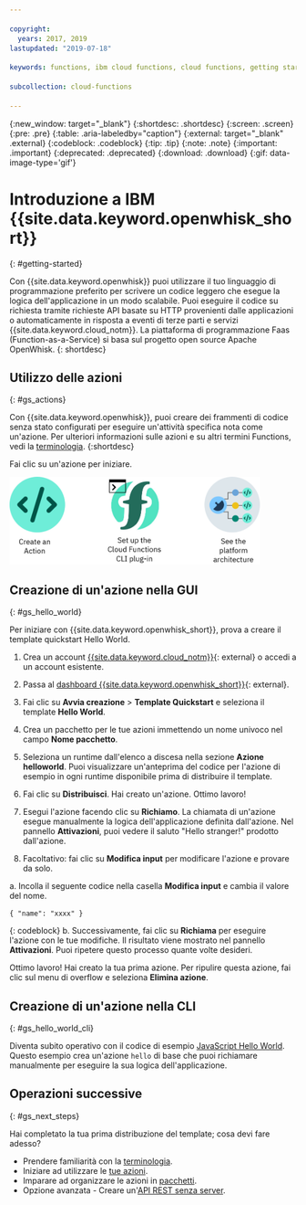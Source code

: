 ```yaml
---

copyright:
  years: 2017, 2019
lastupdated: "2019-07-18"

keywords: functions, ibm cloud functions, cloud functions, getting started, creating actions

subcollection: cloud-functions

---
```


{:new_window: target="_blank"}
{:shortdesc: .shortdesc}
{:screen: .screen}
{:pre: .pre}
{:table: .aria-labeledby="caption"}
{:external: target="_blank" .external}
{:codeblock: .codeblock}
{:tip: .tip}
{:note: .note}
{:important: .important}
{:deprecated: .deprecated}
{:download: .download}
{:gif: data-image-type='gif'}


# Introduzione a IBM {{site.data.keyword.openwhisk_short}}
{: #getting-started}

Con {{site.data.keyword.openwhisk}} puoi utilizzare il tuo linguaggio di programmazione preferito per scrivere un codice leggero che esegue la logica dell'applicazione in un modo scalabile. Puoi eseguire il codice su richiesta tramite richieste API basate su HTTP provenienti dalle applicazioni o automaticamente in risposta a eventi di terze parti e servizi {{site.data.keyword.cloud_notm}}. La piattaforma di programmazione Faas (Function-as-a-Service) si basa sul progetto open source Apache OpenWhisk.
{: shortdesc}

## Utilizzo delle azioni
{: #gs_actions}

Con {{site.data.keyword.openwhisk}}, puoi creare dei frammenti di codice senza stato configurati per eseguire un'attività specifica nota come un'azione. Per ulteriori informazioni sulle azioni e su altri termini Functions, vedi la [terminologia](/docs/openwhisk?topic=cloud-functions-about).
{:shortdesc}

Fai clic su un'azione per iniziare.

<img usemap="#home_map" border="0" class="image" id="image_ztx_crb_f1b" src="images/imagemap.png" width="440" alt="Fai clic su un'icona per iniziare ad utilizzare velocemente {{site.data.keyword.openwhisk_short}}." style="width:440px;" />
<map name="home_map" id="home_map">
<area href="#gs_hello_world" alt="Crea un'azione" title="Crea un'azione" shape="rect" coords="-7, -8, 108, 211" />
<area href="/docs/openwhisk?topic=cloud-functions-cli_install" alt="Configura il plug-in della CLI {{site.data.keyword.openwhisk_short}}" title="Configura il plug-in della CLI {{site.data.keyword.openwhisk_short}}" shape="rect" coords="155, -1, 289, 210" />
<area href="/docs/openwhisk?topic=cloud-functions-about" alt="Vedi l'architettura della piattaforma" title="Vedi l'architettura della piattaforma" shape="rect" coords="326, -10, 448, 218" />
</map>

## Creazione di un'azione nella GUI
{: #gs_hello_world}

Per iniziare con {{site.data.keyword.openwhisk_short}}, prova a creare il template quickstart Hello World.

1. Crea un account [{{site.data.keyword.cloud_notm}}](https://cloud.ibm.com/registration){: external} o accedi a un account esistente.

2. Passa al [dashboard {{site.data.keyword.openwhisk_short}}](https://cloud.ibm.com/openwhisk){: external}.

2. Fai clic su **Avvia creazione** > **Template Quickstart** e seleziona il template **Hello World**.

3. Crea un pacchetto per le tue azioni immettendo un nome univoco nel campo **Nome pacchetto**.

4. Seleziona un runtime dall'elenco a discesa nella sezione **Azione helloworld**. Puoi visualizzare un'anteprima del codice per l'azione di esempio in ogni runtime disponibile prima di distribuire il template.

5. Fai clic su **Distribuisci**. Hai creato un'azione. Ottimo lavoro!

6. Esegui l'azione facendo clic su **Richiamo**. La chiamata di un'azione esegue manualmente la logica dell'applicazione definita dall'azione. Nel pannello **Attivazioni**, puoi vedere il saluto "Hello stranger!" prodotto dall'azione.

7. Facoltativo: fai clic su **Modifica input** per modificare l'azione e provare da solo.

  a. Incolla il seguente codice nella casella **Modifica input** e cambia il valore del nome.
  ```
  { "name": "xxxx" }
  ```
  {: codeblock}
  b. Successivamente, fai clic su **Richiama** per eseguire l'azione con le tue modifiche. Il risultato viene mostrato nel pannello **Attivazioni**. Puoi ripetere questo processo quante volte desideri.

Ottimo lavoro! Hai creato la tua prima azione. Per ripulire questa azione, fai clic sul menu di overflow e seleziona **Elimina azione**.

## Creazione di un'azione nella CLI
{: #gs_hello_world_cli}

Diventa subito operativo con il codice di esempio [JavaScript Hello World](/docs/openwhisk?topic=cloud-functions-prep#prep-js). Questo esempio crea un'azione `hello` di base che puoi richiamare manualmente per eseguire la sua logica dell'applicazione.

## Operazioni successive
{: #gs_next_steps}

Hai completato la tua prima distribuzione del template; cosa devi fare adesso?

* Prendere familiarità con la [terminologia](/docs/openwhisk?topic=cloud-functions-about#about_technology).
* Iniziare ad utilizzare le [tue azioni](/docs/openwhisk?topic=cloud-functions-actions).
* Imparare ad organizzare le azioni in [pacchetti](/docs/openwhisk?topic=cloud-functions-pkg_ov).
* Opzione avanzata - Creare un'[API REST senza server](/docs/openwhisk?topic=cloud-functions-apigateway).



